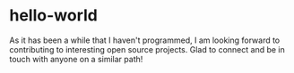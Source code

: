# hello-world

As it has been a while that I haven't programmed, I am looking forward to contributing to interesting open source projects. Glad to connect and be in touch with anyone on a similar path!
